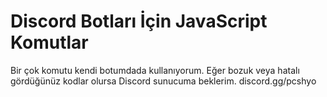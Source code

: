 # Discord Botları İçin JavaScript Komutlar
Bir çok komutu kendi botumdada kullanıyorum.
Eğer bozuk veya hatalı gördüğünüz kodlar olursa
Discord sunucuma beklerim. discord.gg/pcshyo
